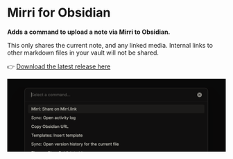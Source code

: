 # Mirri for Obsidian

**Adds a command to upload a note via Mirri to Obsidian.**

This only shares the current note, and any linked media. Internal links to other markdown files in your vault will not be shared.

👉 [Download the latest release here](https://github.com/mirri-link/integration-obsidian/releases/latest)

![Mirri in Obsidian](.github/image.png)
